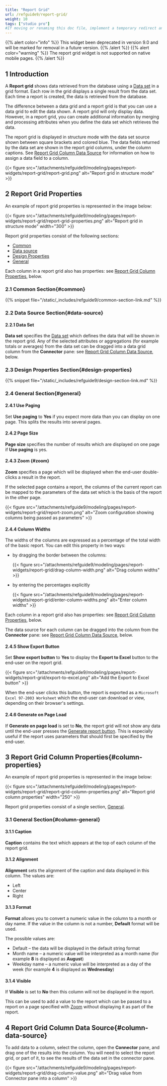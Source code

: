 ```yaml
---
title: "Report Grid"
url: /refguide9/report-grid/
weight: 10
tags: ["studio pro"]
#If moving or renaming this doc file, implement a temporary redirect and let the respective team know they should update the URL in the product. See Mapping to Products for more details.
---
```

{{% alert color="info" %}}
This widget been deprecated in version 9.0 and will be marked for removal in a future version.
{{% /alert %}}
{{% alert color="warning" %}}
The report grid widget is not supported on native mobile pages.
{{% /alert %}}

## 1 Introduction

A **Report grid** shows data retrieved from the database using a [Data set](/refguide9/data-sets/) in a grid format. Each row in the grid displays a single result from the data set. Each time a report is created, the data is retrieved from the database.

The difference between a data grid and a report grid is that you can use a data grid to edit the data shown. A report grid will only display data. However, in a report grid, you can create additional information by merging and processing attributes when you define the data set which retrieves the data.

The report grid is displayed in structure mode with the data set source shown between square brackets and colored blue. The data fields returned by the data set are shown in the report grid columns, under the column captions. See [Report Grid Column Data Source](#column-data-source) for information on how to assign a data field to a column.

{{< figure src="/attachments/refguide9/modeling/pages/report-widgets/report-grid/report-grid.png" alt="Report grid in structure mode" >}}

## 2 Report Grid Properties

An example of report grid properties is represented in the image below:

{{< figure src="/attachments/refguide9/modeling/pages/report-widgets/report-grid/report-grid-properties.png" alt="Report grid in structure mode"   width="300"  >}}

Report grid properties consist of the following sections:

* [Common](#common)
* [Data source](#data-source)
* [Design Properties](#design-properties)
* [General](#general)

Each column in a report grid also has properties: see [Report Grid Column Properties](#column-properties), below.

### 2.1 Common Section{#common}

{{% snippet file="/static/_includes/refguide9/common-section-link.md" %}}

### 2.2 Data Source Section{#data-source}

#### 2.2.1 Data Set

**Data set** specifies the [Data set](/refguide9/data-sets/) which defines the data that will be shown in the report grid. Any of the selected attributes or aggregations (for example totals or averages) from the data set can be dragged into a data grid column from the **Connector** pane: see [Report Grid Column Data Source](#column-data-source), below.

### 2.3 Design Properties Section{#design-properties}

{{% snippet file="/static/_includes/refguide9/design-section-link.md" %}} 

### 2.4 General Section{#general}

#### 2.4.1 Use Paging

Set **Use paging** to **Yes** if you expect more data than you can display on one page. This splits the results into several pages.

#### 2.4.2 Page Size

**Page size** specifies the number of results which are displayed on one page if **Use paging** is yes.

#### 2.4.3 Zoom {#zoom}

**Zoom** specifies a page which will be displayed when the end-user double-clicks a result in the report.

If the selected page contains a report, the columns of the current report can be mapped to the parameters of the data set which is the basis of the report in the other page.

{{< figure src="/attachments/refguide9/modeling/pages/report-widgets/report-grid/report-zoom.png" alt="Zoom configuration showing columns being passed as parameters" >}}

#### 2.4.4 Column Widths

The widths of the columns are expressed as a percentage of the total width of the basic report. You can edit this property in two ways:

* by dragging the border between the columns:

    {{< figure src="/attachments/refguide9/modeling/pages/report-widgets/report-grid/drag-column-width.png" alt="Drag column widths" >}}

* by entering the percentages explicitly

    {{< figure src="/attachments/refguide9/modeling/pages/report-widgets/report-grid/enter-column-widths.png" alt="Enter column widths" >}}

Each column in a report grid also has properties: see [Report Grid Column Properties](#column-properties), below.

The data source for each column can be dragged into the column from the **Connector** pane: see [Report Grid Column Data Source](#column-data-source), below.

#### 2.4.5 Show Export Button

Set **Show export button** to **Yes** to display the **Export to Excel** button to the end-user on the report grid.

{{< figure src="/attachments/refguide9/modeling/pages/report-widgets/report-grid/export-to-excel.png" alt="Add the Export to Excel button" >}}

When the end-user clicks this button, the report is exported as a `Microsoft Excel 97-2003 Worksheet` which the end-user can download or view, depending on their browser's settings.

#### 2.4.6 Generate on Page Load

If **Generate on page load** is set to **No**, the report grid will not show any data until the end-user presses the [Generate report button](/refguide9/report-button/). This is especially useful if the report uses parameters that should first be specified by the end-user. 

## 3 Report Grid Column Properties{#column-properties}

An example of report grid properties is represented in the image below:

{{< figure src="/attachments/refguide9/modeling/pages/report-widgets/report-grid/report-grid-column-properties.png" alt="Report grid column properties"   width="250"  >}}

Report grid properties consist of a single section, [General](#column-general).

### 3.1 General Section{#column-general}

#### 3.1.1 Caption

**Caption** contains the text which appears at the top of each column of the report grid.

#### 3.1.2 Alignment

**Alignment** sets the alignment of the caption and data displayed in this column. The values are:

* Left
* Center
* Right

#### 3.1.3 Format

**Format** allows you to convert a numeric value in the column to a month or day name. If the value in the column is not a number, **Default** format will be used.

The possible values are:

* Default – the data will be displayed in the default string format
* Month name – a numeric value will be interpreted as a month name (for example **8** is displayed as **August**)
* Weekday name – a numeric value will be interpreted as a day of the week (for example **4** is displayed as **Wednesday**)

#### 3.1.4 Visible

If **Visible** is set to **No** then this column will not be displayed in the report.

This can be used to add a value to the report which can be passed to a report on a page specified with [Zoom](#zoom) without displaying it as part of the report.

## 4 Report Grid Column Data Source{#column-data-source}

To add data to a column, select the column, open the **Connector** pane, and drag one of the results into the column. You will need to select the report grid, or part of it, to see the results of the data set in the connector pane.

{{< figure src="/attachments/refguide9/modeling/pages/report-widgets/report-grid/drag-column-value.png" alt="Drag value from Connector pane into a column" >}}
